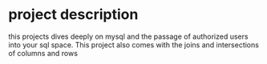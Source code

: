 # project description
this projects dives deeply on mysql and the passage of authorized users into your sql space.
This project also comes with the joins and intersections of columns and rows
